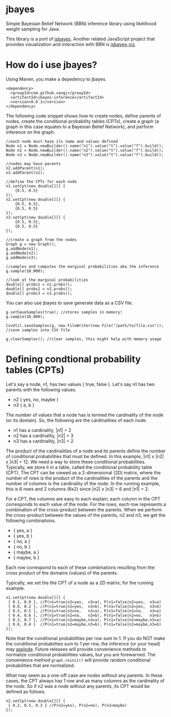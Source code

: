 # jbayes
Simple Bayesian Belief Network (BBN) inference library using likelihood weight sampling for Java.

This library is a port of [jsbayes](https://github.com/vangj/jsbayes). Another related JavaScript project that provides visualization and interaction with BBN is [jsbayes-viz](https://github.com/vangj/jsbayes-viz).

# How do i use jbayes?

Using Maven, you make a depedency to jbayes.

```
<dependency>
  <groupId>com.github.vangj</groupId>
  <artifactId>jbayes-inference</artifactId>
  <version>0.0.1</version>
</dependency>
```


The following code snippet shows how to create nodes, define parents of nodes, create the conditional probability tables (CPTs), create a graph (a graph in this case equates to a Bayesian Belief Network), and perform inference on the graph.

```
//each node must have its name and values defined
Node n1 = Node.newBuilder().name("n1").value("t").value("f").build();
Node n2 = Node.newBuilder().name("n2").value("t").value("f").build();
Node n3 = Node.newBuilder().name("n3").value("t").value("f").build();

//nodes may have parents
n2.addParent(n1);
n3.addParent(n2);

//define the CPTs for each node
n1.setCpt(new double[][] {
    {0.5, 0.5}
});
n2.setCpt(new double[][] {
    {0.5, 0.5},
    {0.5, 0.5}
});
n3.setCpt(new double[][] {
    {0.5, 0.5},
    {0.5, 0.5}
});

//create a graph from the nodes
Graph g = new Graph();
g.addNode(n1);
g.addNode(n2);
g.addNode(n3);

//samples and computes the marginal probabilities aka the inference
g.sample(10_000);

//look at the marginal probabilities
double[] probs1 = n1.probs();
double[] probs2 = n2.probs();
double[] probs3 = n3.probs();
```

You can also use jbayes to save generate data as a CSV file.

```
g.setSaveSamples(true); //stores samples in memory!
g.sample(10_000);

CsvUtil.saveSamples(g, new FileWriter(new File("/path/to/file.csv")); //save samples into CSV file

g.clearSamples(); //clear samples, this might help with memory usage
```

# Defining condtional probability tables (CPTs)

Let's say a node, n1, has two values { true, false }. Let's say n1 has two parents with the following values.

* n2 { yes, no, maybe }
* n3 { a, b }

The number of values that a node has is termed the cardinality of the node (or its domain). So, the following are the cardinalities of each node.

* n1 has a cardinality, |n1| = 2
* n2 has a cardinality, |n2| = 3
* n3 has a cardinality, |n3| = 2

The product of the cardinalities of a node and its parents define the number of conditional probabilities that must be defined. In this example, |n1| x |n2| x |n3| = 12. We need a way to store these conditional probabilities. Typically, we store it in a table, called the conditional probability table (CPT). The CPT can be viewed as a 2-dimensional (2D) matrix, where the number of rows is the product of the cardinalities of the parents and the number of columns is the cardinality of the node. In the running example, this is 6 rows and 2 columns (6x2) since |n2| x |n3| = 6 and |n1| = 2.

For a CPT, the columns are easy to each explain; each column in the CPT corresponds to each value of the node. For the rows, each row represents a combination of the cross-product between the parents. When we perform the cross-product between the values of the parents, n2 and n3, we get the following combinations.

* { yes, a }
* { yes, b }
* { no, a }
* { no, b }
* { maybe, a }
* { maybe, b }

Each row correspond to each of these combinations resulting from the cross product of the domains (values) of the parents. 

Typically, we set the the CPT of a node as a 2D matrix; for the running example.

```
n1.setCpt(new double[][] {
 { 0.1, 0.9 }, //P(n1=true|n2=yes,  n3=a), P(n1=false|n2=yes,  n3=a)
 { 0.8, 0.2 }, //P(n1=true|n2=yes,  n3=b), P(n1=false|n2=yes,  n3=b)
 { 0.5, 0.5 }, //P(n1=true|n2=no,   n3=a), P(n1=false|n2=no,   n3=a)
 { 0.4, 0.6 }, //P(n1=true|n2=no,   n3=b), P(n1=false|n2=no,   n3=b)
 { 0.3, 0.7 }, //P(n1=true|n2=maybe,n3=a), P(n1=false|n2=maybe,n3=a)
 { 0.6, 0.4 }  //P(n1=true|n2=maybe,n3=b), P(n1=false|n2=maybe,n3=b)
});
```

Note that the conditional probabilities per row sum to 1. If you do NOT make the conditional probabilties sum to 1 per row, the inference (or your head) may [asplode](http://www.urbandictionary.com/define.php?term=asplode). Future releases will provide convenience methods to normalize conditional probabilities values, but you are forewarned. The convenience method `graph.reinit()` will provide random conditional probabilities that are normalized.

What may seem as a one-off case are nodes without any parents. In these cases, the CPT always has 1 row and as many columns as the cardinality of the node. So if n2 was a node without any parents, its CPT would be defined as follows.

```
n2.setCpt(new double[][] {
 { 0.2, 0.5, 0.3 } //P(n2=yes), P(n2=no), P(n2=maybe)
});
```

